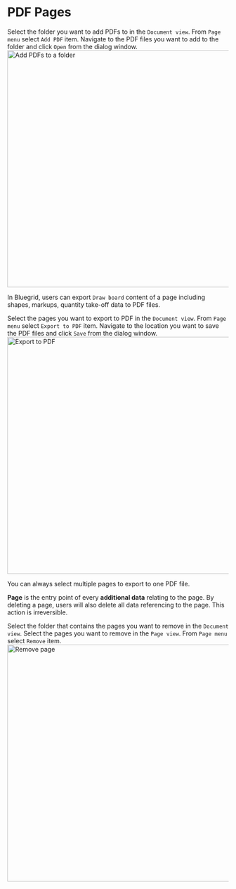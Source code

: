 # PDF Pages

<procedure title="Add PDF blueprints to a folder" id="add-pdf-pages">
<step>
Select the folder you want to add PDFs to in the <code>Document view</code>.
</step>
<step>
From <code>Page menu</code> select <code>Add PDF</code> item.
</step>
<step>
Navigate to the PDF files you want to add to the folder and click <code>Open</code> from the dialog window.
</step>
<img src="add_pdf.png" alt="Add PDFs to a folder" width="540"/>
</procedure>

<procedure title="Export to PDFs" id="export-to-pdf">
<p>
In Bluegrid, users can export <code>Draw board</code> content of a page including shapes, markups, quantity take-off data to PDF files.
</p>
<step>
Select the pages you want to export to PDF in the <code>Document view</code>.
</step>
<step>
From <code>Page menu</code> select <code>Export to PDF</code> item.
</step>
<step>
Navigate to the location you want to save the PDF files and click <code>Save</code> from the dialog window.
</step>
<img src="export_pdf.png" alt="Export to PDF" width="540"/>
<note>
    <p>
        You can always select multiple pages to export to one PDF file.
    </p>
</note>
</procedure>

<procedure title="Remove pages" id="remove-page">
<warning>
    <p>
        <b>Page</b> is the entry point of every <b>additional data</b> relating to the page. By deleting a page, users will also delete all data referencing to the page. This action is irreversible.
    </p>
</warning>
<step>
Select the folder that contains the pages you want to remove in the <code>Document view</code>.
</step>
<step>
Select the pages you want to remove in the <code>Page view</code>.
</step>
<step>
From <code>Page menu</code> select <code>Remove</code> item.
</step>
<img src="remove_page.png" alt="Remove page" width="540"/>
</procedure>




